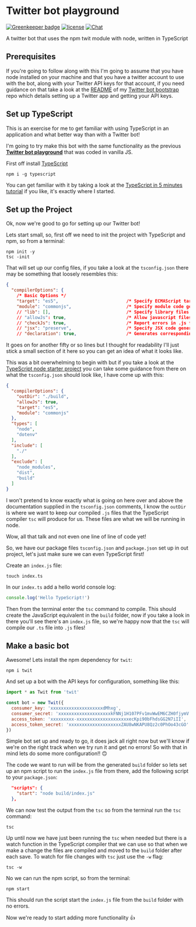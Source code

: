 # Twitter bot playground

[![Greenkeeper badge](https://badges.greenkeeper.io/spences10/twitter-bot-playground.svg)](https://greenkeeper.io/) [![license][license-badge]][license-url] [![Chat](https://badges.gitter.im/awesome-twitter-bots/Lobby.svg)][gitter-url]

A twitter bot that uses the npm twit module with node, written in TypeScript

## Prerequisites

If you're going to follow along with this I'm going to assume that you have node installed on your machine and that you have a twitter account to use with the bot, along with your Twitter API keys for that account, if you need guidance on that take a look at the [README][twibotboo] of my [Twitter bot bootstrap][twibotboo] repo which details setting up a Twitter app and getting your API keys.

## Set up TypeScript

This is an exercise for me to get familiar with using TypeScript in an application and what better way than with a Twitter bot!

I'm going to try make this bot with the same functionality as the previous [**Twitter bot playground**][twibotcommon] that was coded in vanilla JS.

First off install [TypeScript][tsdl]

```shell
npm i -g typescript
```

You can get familiar with it by taking a look at the [TypeScript in 5 minutes tutorial][tsin5] if you like, it's exactly where I started.

## Set up the Project

Ok, now we're good to go for setting up our Twitter bot!

Lets start small, so, first off we need to init the project with TypeScript and npm, so from a terminal:

```shell
npm init -y
tsc -init
```

That will set up our config files, if you take a look at the `tsconfig.json` there may be something that loosely resembles this:

```json
{
  "compilerOptions": {
    /* Basic Options */                       
    "target": "es5",                          /* Specify ECMAScript target version: 'ES3' (default), 'ES5', 'ES2015', 'ES2016', 'ES2017', or 'ESNEXT'. */
    "module": "commonjs",                     /* Specify module code generation: 'commonjs', 'amd', 'system', 'umd' or 'es2015'. */
    // "lib": [],                             /* Specify library files to be included in the compilation:  */
    // "allowJs": true,                       /* Allow javascript files to be compiled. */
    // "checkJs": true,                       /* Report errors in .js files. */
    // "jsx": "preserve",                     /* Specify JSX code generation: 'preserve', 'react-native', or 'react'. */
    // "declaration": true,                   /* Generates corresponding '.d.ts' file. */
```

It goes on for another fifty or so lines but I thought for readability I'll just stick a small section of it here so you can get an idea of what it looks like.

This was a bit overwhelming to begin with but if you take a look at the [TypeScript node starter project][tsnst] you can take some guidance from there on what the `tsconfig.json` should look like, I have come up with this:

```json
{
  "compilerOptions": {
    "outDir": "./build",
    "allowJs": true,
    "target": "es5",
    "module": "commonjs"
  },
  "types": [
    "node",
    "dotenv"
  ],
  "include": [
    "./"
  ],
  "exclude": [
    "node_modules",
    "dist",
    "build"
  ]
}
```

I won't pretend to know exactly what is going on here over and above the documentation supplied in the `tsconfig.json` comments, I know the `outDir` is where we want to keep our compiled `.js` files that the TypeScript compiler `tsc` will produce for us. These files are what we will be running in node.

Wow, all that talk and not even one line of line of code yet!

So, we have our package files `tsconfig.json` and `package.json` set up in out project, let's just make sure we can even TypeScript first! 

Create an `index.js` file:

```shell
touch index.ts
```

In our `index.ts` add a hello world console log:

```javascript
console.log('Hello TypeScript!')
```

Then from the terminal enter the `tsc` command to compile. This should create the JavaScript equivalent in the `build` folder, now if you take a look in there you'll see there's an `index.js` file, so we're happy now that the `tsc` will compile our `.ts` file into `.js` files!

## Make a basic bot

Awesome! Lets install the npm dependency for `twit`:

```shell
npm i twit
```

And set up a bot with the API keys for configuration, something like this:

```javascript
import * as Twit from 'twit'

const bot = new Twit({
  consumer_key: 'xxxxxxxxxxxxxxxxxxxxdMhxg',
  consumer_secret: 'xxxxxxxxxxxxxxxxxxxxkFNNj1H107PFv1mvWwEM6CZH0fjymV',
  access_token: 'xxxxxxxxx-xxxxxxxxxxxxxxxxxxxxecKpi90bFhdsGG2N7iII',
  access_token_secret: 'xxxxxxxxxxxxxxxxxxxxZAU8wNKAPU8Qz2c0PhOo43cGO'
})
```

Simple bot set up and ready to go, it does jack all right now but we'll know if we're on the right track when we try run it and get no errors! So with that in mind lets do some more configuration!! 🙃

The code we want to run will be from the generated `build` folder so lets set up an npm script to run the `index.js` file from there, add the following script to your `package.json`:

```json
  "scripts": {
    "start": "node build/index.js"
  },
```

We can now test the output from the `tsc` so from the terminal run the `tsc` command:

```shell
tsc
```

Up until now we have just been running the `tsc` when needed but there is a watch function in the TypeScript compiler that we can use so that when we make a change the files are compiled and moved to the `build` folder after each save. To watch for file changes with `tsc` just use the `-w` flag:

```shell
tsc -w
```

No we can run the npm script, so from the terminal:

```shell
npm start
```

This should run the script start the `index.js` file from the `build` folder with no errors. 

Now we're ready to start adding more functionality 👍



<!-- LINKS -->
[license-badge]: https://img.shields.io/github/license/mashape/apistatus.svg
[license-url]: http://opensource.org/licenses/MIT
[gitter-bagde]: https://badges.gitter.im/awesome-twitter-bots/Lobby.svg
[gitter-url]: https://gitter.im/awesome-twitter-bots/Lobby?utm_source=badge&utm_medium=badge&utm_campaign=pr-badge&utm_content=badge
[twibotboo]: https://github.com/spences10/twitter-bot-bootstrap#twitter-bot-bootstrap
[twibotcommon]: https://github.com/spences10/twitter-bot-playground/tree/commonjs
[tsdl]: https://www.typescriptlang.org/#download-links
[tsin5]: https://www.typescriptlang.org/docs/handbook/typescript-in-5-minutes.html
[tsnst]: https://github.com/Microsoft/TypeScript-Node-Starter#typescript-node-starter
